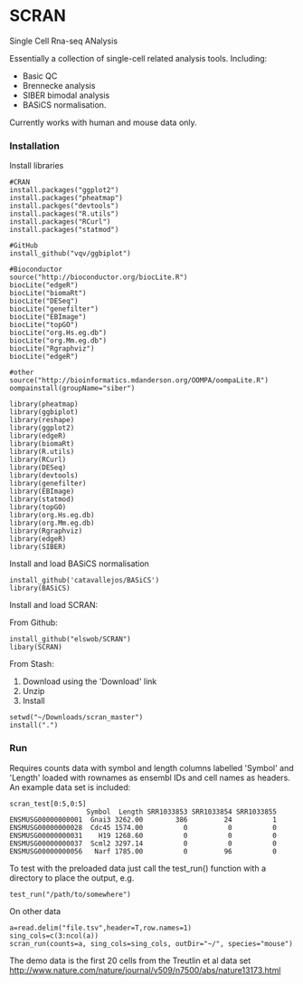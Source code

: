 # SCRAN
Single Cell Rna-seq ANalysis

Essentially a collection of single-cell related analysis tools. Including:

- Basic QC
- Brennecke analysis
- SIBER bimodal analysis
- BASiCS normalisation.

Currently works with human and mouse data only.

### Installation

Install libraries

```
#CRAN
install.packages("ggplot2")
install.packages("pheatmap")
install.packges("devtools")
install.packages("R.utils")
install.packages("RCurl")
install.packages("statmod")

#GitHub
install_github("vqv/ggbiplot")

#Bioconductor
source("http://bioconductor.org/biocLite.R")
biocLite("edgeR")
biocLite("biomaRt")
biocLite("DESeq")
biocLite("genefilter")
biocLite("EBImage")
biocLite("topGO")
biocLite("org.Hs.eg.db")
biocLite("org.Mm.eg.db")
biocLite("Rgraphviz")
biocLite("edgeR")

#other
source("http://bioinformatics.mdanderson.org/OOMPA/oompaLite.R")
oompainstall(groupName="siber")
```

```
library(pheatmap)
library(ggbiplot)
library(reshape)
library(ggplot2) 
library(edgeR)
library(biomaRt)
library(R.utils)
library(RCurl)
library(DESeq)
library(devtools)
library(genefilter)
library(EBImage)
library(statmod)
library(topGO)
library(org.Hs.eg.db)
library(org.Mm.eg.db)
library(Rgraphviz)
library(edgeR)
library(SIBER)
```

Install and load BASiCS normalisation  
```
install_github('catavallejos/BASiCS')
library(BASiCS)
```

Install and load SCRAN:

From Github:  
```
install_github("elswob/SCRAN")
libary(SCRAN)
```

From Stash:

1. Download using the 'Download' link
2. Unzip
3. Install

```
setwd("~/Downloads/scran_master")
install(".")
```

### Run

Requires counts data with symbol and length columns labelled 'Symbol' and 'Length' loaded with rownames as ensembl IDs and cell names as headers. An example data set is included:

```
scran_test[0:5,0:5]
                   Symbol  Length SRR1033853 SRR1033854 SRR1033855
ENSMUSG00000000001  Gnai3 3262.00        386         24          1
ENSMUSG00000000028  Cdc45 1574.00          0          0          0
ENSMUSG00000000031    H19 1268.60          0          0          0
ENSMUSG00000000037  Scml2 3297.14          0          0          0
ENSMUSG00000000056   Narf 1785.00          0         96          0
```

To test with the preloaded data just call the test_run() function with a directory to place the output, e.g.
```
test_run("/path/to/somewhere")
```

On other data
```
a=read.delim("file.tsv",header=T,row.names=1)
sing_cols=c(3:ncol(a))
scran_run(counts=a, sing_cols=sing_cols, outDir="~/", species="mouse")
```

The demo data is the first 20 cells from the Treutlin et al data set http://www.nature.com/nature/journal/v509/n7500/abs/nature13173.html